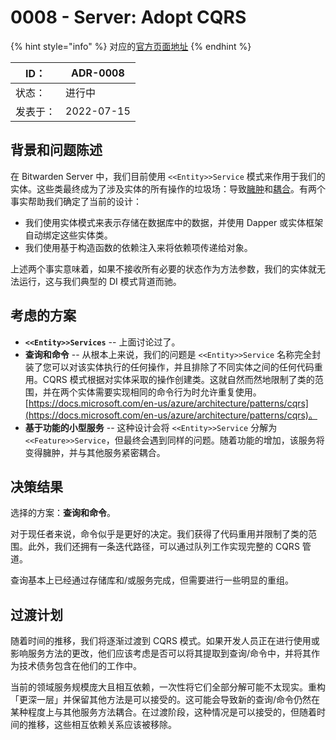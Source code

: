 # 0008 - Server: Adopt CQRS

{% hint style="info" %}
对应的[官方页面地址](https://contributing.bitwarden.com/architecture/adr/server-CQRS-pattern)
{% endhint %}

| ID：  | ADR-0008   |
| ---- | ---------- |
| 状态：  | 进行中        |
| 发表于： | 2022-07-15 |

## 背景和问题陈述​ <a href="#context-and-problem-statement" id="context-and-problem-statement"></a>

在 Bitwarden Server 中，我们目前使用 `<<Entity>>Service` 模式来作用于我们的实体。这些类最终成为了涉及实体的所有操作的垃圾场：导致[臃肿](https://refactoring.guru/refactoring/smells/bloaters)和[耦合](https://refactoring.guru/refactoring/smells/couplers)。有两个事实帮助我们确定了当前的设计：

* 我们使用实体模式来表示存储在数据库中的数据，并使用 Dapper 或实体框架自动绑定这些实体类。
* 我们使用基于构造函数的依赖注入来将依赖项传递给对象。

上述两个事实意味着，如果不接收所有必要的状态作为方法参数，我们的实体就无法运行，这与我们典型的 DI 模式背道而驰。

## 考虑的方案​ <a href="#considered-options" id="considered-options"></a>

* **`<<Entity>>Services`** -- 上面讨论过了。
* **查询和命令** -- 从根本上来说，我们的问题是 `<<Entity>>Service` 名称完全封装了您可以对该实体执行的任何操作，并且排除了不同实体之间的任何代码重用。CQRS 模式根据对实体采取的操作创建类。这就自然而然地限制了类的范围，并在两个实体需要实现相同的命令行为时允许重复使用。[https://docs.microsoft.com/en-us/azure/architecture/patterns/cqrs](https://docs.microsoft.com/en-us/azure/architecture/patterns/cqrs)。
* **基于功能的小型服务** -- 这种设计会将 `<<Entity>>Service` 分解为 `<<Feature>>Service`，但最终会遇到同样的问题。随着功能的增加，该服务将变得臃肿，并与其他服务紧密耦合。

## 决策结果​ <a href="#decision-outcome" id="decision-outcome"></a>

选择的方案：**查询和命令**。

对于现任者来说，命令似乎是更好的决定。我们获得了代码重用并限制了类的范围。此外，我们还拥有一条迭代路径，可以通过队列工作实现完整的 CQRS 管道。

查询基本上已经通过存储库和/或服务完成，但需要进行一些明显的重组。

## 过渡计划​ <a href="#transition-plan" id="transition-plan"></a>

随着时间的推移，我们将逐渐过渡到 CQRS 模式。如果开发人员正在进行使用或影响服务方法的更改，他们应该考虑是否可以将其提取到查询/命令中，并将其作为技术债务包含在他们的工作中。

当前的领域服务规模庞大且相互依赖，一次性将它们全部分解可能不太现实。重构「更深一层」并保留其他方法是可以接受的。这可能会导致新的查询/命令仍然在某种程度上与其他服务方法耦合。在过渡阶段，这种情况是可以接受的，但随着时间的推移，这些相互依赖关系应该被移除。

